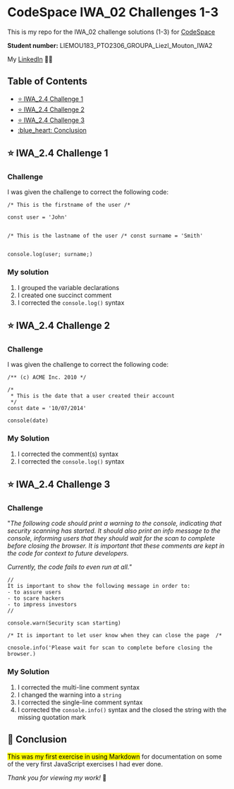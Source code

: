 <!-- omit in toc -->
# CodeSpace IWA_02 Challenges 1-3

This is my repo for the IWA_02 challenge solutions (1-3) for
[CodeSpace](https://www.codespace.co.za/)

**Student number:** LIEMOU183_PTO2306_GROUPA_Liezl_Mouton_IWA2

My [LinkedIn](https://www.linkedin.com/in/liezlmouton/) 👩‍💻

<!-- omit in toc -->
## Table of Contents

- [⭐ IWA\_2.4 Challenge 1](#-iwa_24-challenge-1)
- [⭐ IWA\_2.4 Challenge 2](#-iwa_24-challenge-2)
- [⭐ IWA\_2.4 Challenge 3](#-iwa_24-challenge-3)
- [:blue\_heart: Conclusion](#blue_heart-conclusion)

## ⭐ IWA_2.4 Challenge 1

<!-- omit in toc -->
### Challenge

I was given the challenge to correct the following code:

```
/* This is the firstname of the user /*

const user = 'John'


/* This is the lastname of the user /* const surname = 'Smith'


console.log(user; surname;)
```

<!-- omit in toc -->
### My solution

1. I grouped the variable declarations
2. I created one succinct comment
3. I corrected the `console.log()` syntax

## ⭐ IWA_2.4 Challenge 2

<!-- omit in toc -->
### Challenge

I was given the challenge to correct the following code:

```
/** (c) ACME Inc. 2010 */

/*
 * This is the date that a user created their account
 */
const date = '10/07/2014'

console(date)
```

<!-- omit in toc -->
### My Solution

1. I corrected the comment(s) syntax
2. I corrected the `console.log()` syntax

## ⭐ IWA_2.4 Challenge 3

<!-- omit in toc -->
### Challenge

"_The following code should print a warning to the console, indicating that security scanning has started. It should also print an info message to the console, informing users that they should wait for the scan to complete before closing the browser. It is important that these comments are kept in the code for context to future developers._

_Currently, the code fails to even run at all."_

```
//
It is important to show the following message in order to:
- to assure users
- to scare hackers
- to impress investors
//

console.warn(Security scan starting)

/* It is important to let user know when they can close the page  /*

cnosole.info('Please wait for scan to complete before closing the browser.)
```

<!-- omit in toc -->
### My Solution

1. I corrected the multi-line comment syntax
2. I changed the warning into a `string`
3. I corrected the single-line comment syntax
4. I corrected the `console.info()` syntax and the closed the string with the missing quotation mark

## :blue_heart: Conclusion

<mark>This was my first exercise in using Markdown</mark> for documentation on some of the very first JavaScript exercises I had ever done.

_Thank you for viewing my work!_ 🤩
